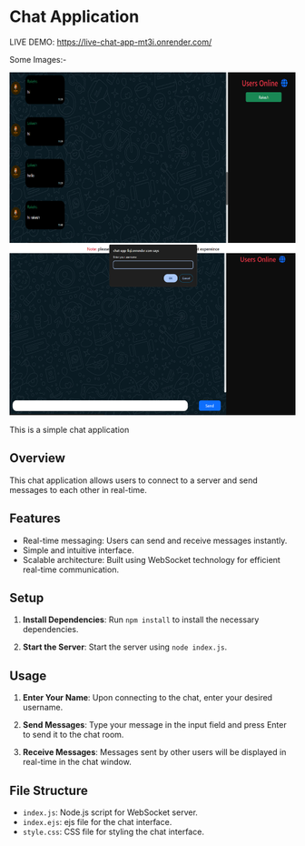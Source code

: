# Chat Application

LIVE DEMO: https://live-chat-app-mt3i.onrender.com/

Some Images:-

<img src="./assets/githubimages/Screenshot 2024-03-08 122309.png" height="300">
<img src="./assets/githubimages/Screenshot 2024-03-08 122203.png" height="300">

This is a simple chat application

## Overview

This chat application allows users to connect to a server and send messages to each other in real-time.

## Features

- Real-time messaging: Users can send and receive messages instantly.
- Simple and intuitive interface.
- Scalable architecture: Built using WebSocket technology for efficient real-time communication.

## Setup

1. **Install Dependencies**: Run `npm install` to install the necessary dependencies.

2. **Start the Server**: Start the server using `node index.js`.

## Usage

1. **Enter Your Name**: Upon connecting to the chat, enter your desired username.

2. **Send Messages**: Type your message in the input field and press Enter to send it to the chat room.

3. **Receive Messages**: Messages sent by other users will be displayed in real-time in the chat window.

## File Structure

- `index.js`: Node.js script for WebSocket server.
- `index.ejs`: ejs file for the chat interface.
- `style.css`: CSS file for styling the chat interface.
